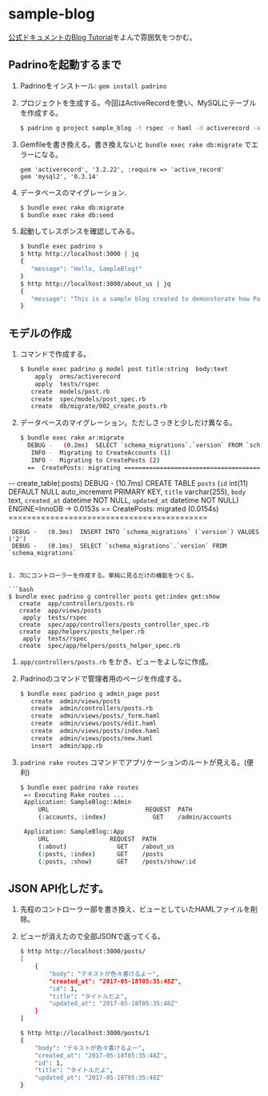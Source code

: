 # sample-blog
[公式ドキュメントのBlog Tutorial](http://padrinorb.com/guides/getting-started/blog-tutorial/)をよんで雰囲気をつかむ。

## Padrinoを起動するまで
1. Padrinoをインストール: `gem install padrino`
1. プロジェクトを生成する。今回はActiveRecordを使い、MySQLにテーブルを作成する。

    ```bash
    $ padrino g project sample_blog -t rspec -e haml -d activerecord -a mysql
    ```
1. Gemfileを書き換える。書き換えないと `bundle exec rake db:migrate` でエラーになる。

   ```
   gem 'activerecord', '3.2.22', :require => 'active_record'
   gem 'mysql2', '0.3.14'
   ```
   
1. データベースのマイグレーション.

   ```bash
   $ bundle exec rake db:migrate
   $ bundle exec rake db:seed
   ```

1. 起動してレスポンスを確認してみる。

   ```bash
   $ bundle exec padrino s
   $ http http://localhost:3000 | jq
   {
      "message": "Hello, SampleBlog!"
   }
   $ http http://localhost:3000/about_us | jq
   {
      "message": "This is a sample blog created to demonstorate how Padrino works"
   }
   ```

## モデルの作成
1. コマンドで作成する。

   ```bash
   $ bundle exec padrino g model post title:string  body:text
       apply  orms/activerecord
       apply  tests/rspec
      create  models/post.rb
      create  spec/models/post_spec.rb
      create  db/migrate/002_create_posts.rb
   ```

1. データベースのマイグレーション。ただしさっきと少しだけ異なる。

   ```bash
   $ bundle exec rake ar:migrate
     DEBUG -   (0.2ms)  SELECT `schema_migrations`.`version` FROM `schema_migrations`
      INFO -  Migrating to CreateAccounts (1)
      INFO -  Migrating to CreatePosts (2)
     ==  CreatePosts: migrating ====================================================
 -- create_table(:posts)
    DEBUG -   (10.7ms)  CREATE TABLE `posts` (`id` int(11) DEFAULT NULL auto_increment PRIMARY KEY, `title` varchar(255), `body` text, `created_at` datetime NOT NULL, `updated_at` datetime NOT NULL) ENGINE=InnoDB
   -> 0.0153s
     ==  CreatePosts: migrated (0.0154s) ===========================================

     DEBUG -   (0.3ms)  INSERT INTO `schema_migrations` (`version`) VALUES ('2')
     DEBUG -   (0.1ms)  SELECT `schema_migrations`.`version` FROM `schema_migrations`
   ```

1. 次にコントローラーを作成する。単純に見るだけの機能をつくる。

   ```bash
   $ bundle exec padrino g controller posts get:index get:show
      create  app/controllers/posts.rb
      create  app/views/posts
       apply  tests/rspec
      create  spec/app/controllers/posts_controller_spec.rb
      create  app/helpers/posts_helper.rb
       apply  tests/rspec
      create  spec/app/helpers/posts_helper_spec.rb
   ```

1. `app/controllers/posts.rb` をかき、ビューをよしなに作成。

1. Padrinoのコマンドで管理者用のページを作成する。

   ```bash
   $ bundle exec padrino g admin_page post
      create  admin/views/posts
      create  admin/controllers/posts.rb
      create  admin/views/posts/_form.haml
      create  admin/views/posts/edit.haml
      create  admin/views/posts/index.haml
      create  admin/views/posts/new.haml
      insert  admin/app.rb
   ```

1. `padrino rake routes` コマンドでアプリケーションのルートが見える。(便利)

   ```bash
   $ bundle exec padrino rake routes
    => Executing Rake routes ...
    Application: SampleBlog::Admin
        URL                           REQUEST  PATH
        (:accounts, :index)             GET    /admin/accounts

    Application: SampleBlog::App
        URL                 REQUEST  PATH
        (:about)              GET    /about_us
        (:posts, :index)      GET    /posts
        (:posts, :show)       GET    /posts/show/:id
   ```

## JSON API化しだす。
1. 先程のコントローラー部を書き換え、ビューとしていたHAMLファイルを削除。
1. ビューが消えたので全部JSONで返ってくる。

   ```bash
   $ http http://localhost:3000/posts/
   [
       {
           "body": "テキストが色々書けるよー",
           "created_at": "2017-05-18T05:35:48Z",
           "id": 1,
           "title": "タイトルだよ",
           "updated_at": "2017-05-18T05:35:48Z"
       }
   ]

   $ http http://localhost:3000/posts/1
   {
       "body": "テキストが色々書けるよー",
       "created_at": "2017-05-18T05:35:48Z",
       "id": 1,
       "title": "タイトルだよ",
       "updated_at": "2017-05-18T05:35:48Z"
   }
   ```

